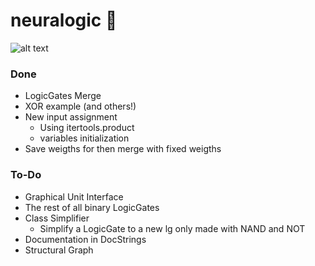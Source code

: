# neuralogic 🧠

![alt text](https://www.cloudsavvyit.com/p/uploads/2021/05/22e2d43d.png?width=1198&trim=1,1&bg-color=000&pad=1,1)

### Done
- LogicGates Merge
- XOR example (and others!)
- New input assignment
  - Using itertools.product
  - variables initialization
- Save weigths for then merge with fixed weigths

### To-Do
- Graphical Unit Interface
- The rest of all binary LogicGates
- Class Simplifier
  - Simplify a LogicGate to a new lg only made with NAND and NOT  
- Documentation in DocStrings
- Structural Graph